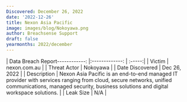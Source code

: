 ```yaml
---
Discovered: December 26, 2022
date: '2022-12-26'
title: Nexon Asia Pacific
image: images/blog/Nokoyawa.png
author: Breachsense Support
draft: false
yearmonths: 2022/december
---
```


| Data Breach Report------------:     |:-------------:    | :-----:|
| Victim      | nexon.com.au      | 
| Threat Actor      | Nokoyawa      | 
| Date Discovered      | Dec 26, 2022      | 
| Description      | Nexon Asia Pacific is an end-to-end managed IT provider with services ranging from cloud, secure networks, unified communications, managed security, business solutions and digital workspace solutions.      | 
| Leak Size      | N/A      | 

